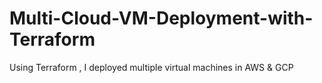 # Multi-Cloud-VM-Deployment-with-Terraform
Using Terraform , I deployed multiple virtual machines in AWS &amp; GCP
